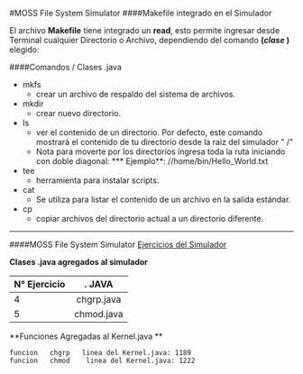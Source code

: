 #MOSS File System Simulator
####Makefile integrado en el Simulador

El archivo **Makefile** tiene integrado un **read**, esto permite ingresar desde Terminal cualquier Directorio o Archivo, dependiendo del comando **(*clase*  )** elegido:

####Comandos / Clases .java
                
+ mkfs
    + crear un archivo de respaldo del sistema de archivos.
+ mkdir
    * crear nuevo directorio.
+ ls
    * ver el contenido de un directorio. Por defecto, este comando mostrará el 		contenido de tu directorio desde la raiz del simulador " /"
	* Nota para moverte por los directorios ingresa toda la ruta  iniciando con doble diagonal:
	*** Ejemplo**:  //home/bin/Hello_World.txt
+ tee
    * herramienta para instalar scripts.
+ cat
    * Se utiliza para listar el contenido de un archivo en la salida estándar.
+ cp
    * copiar archivos del directorio actual a un directorio diferente.

-----

####MOSS File System Simulator
[Ejercicios del Simulador](httphttp://www.ontko.com/moss/filesys/user_guide.html:// "Ejercicios del Simulador")

**Clases .java agregados al simulador**

| N° Ejercicio  | . JAVA  |  
| :------------ |:---------------:| 
|     4   | chgrp.java  |  
|     5   | chmod.java |  

**Funciones Agregadas al Kernel.java **

	funcion   chgrp   linea del Kernel.java: 1189
	funcion   chmod    linea del Kernel.java: 1222
